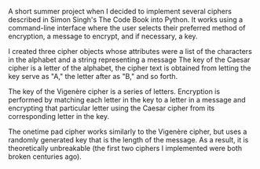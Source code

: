 A short summer project when I decided to implement several ciphers described in Simon Singh's The Code Book into Python.
It works using a command-line interface where the user selects their preferred method of encryption, a message to encrypt,
and if necessary, a key. 

I created three cipher objects whose attributes were a list of the characters in the alphabet and a string representing a message
The key of the Caesar cipher is a letter of the alphabet, the cipher text is obtained from letting the key serve as "A," the
letter after as "B," and so forth.

The key of the Vigenère cipher is a series of letters. Encryption is performed by matching each letter in the key to a letter
in a message and encrypting that particular letter using the Caesar cipher from its corresponding letter in the key.

The onetime pad cipher works similarly to the Vigenère cipher, but uses a randomly generated key that is the length of the message.
As a result, it is theoretically unbreakable (the first two ciphers I implemented were both broken centuries ago).
